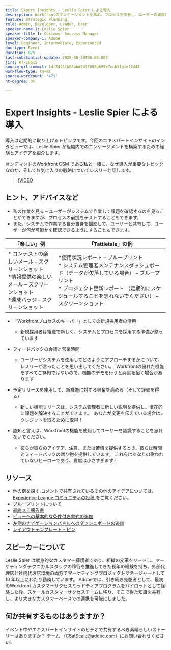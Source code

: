 ```yaml
---
title: Expert Insights - Leslie Spier による導入
description: Workfrontのエンゲージメントを高め、プロセスを改善し、ユーザーの貢献度を認識するための、Leslie Spier の採用戦略について説明します。
feature: Strategic Planning
role: Admin, Developer, Leader, User
speaker-name-1: Leslie Spier
speaker-title-1: Customer Success Manager
speaker-company-1: Adobe
level: Beginner, Intermediate, Experienced
doc-type: Event
duration: 875
last-substantial-update: 2025-08-20T00:00:00Z
jira: KT-18615
source-git-commit: 1df24f5fb68bbd4d37658b699e7ecb3fa1ef2444
workflow-type: tm+mt
source-wordcount: '471'
ht-degree: 0%

---
```



# Expert Insights - Leslie Spier による導入

導入は定期的に取り上げるトピックです。今回のエキスパートインサイトのインタビューでは、Leslie Spier が組織内でのエンゲージメントを構築するための経験とアイデアを紹介します。

オンデマンドのWorkfront CSM である私と一緒に、なぜ導入が重要なトピックなのか、そしてお気に入りの戦略についてレスリーと話します。

>[!VIDEO](https://video.tv.adobe.com/v/3469928/?learn=on&enablevpops&captions=jpn)

## ヒント、アドバイスなど

* 私の作業を見る – ユーザーがシステムで作業して課題を確認するのを見ることができますが、プロセスの前提をテストすることもできます。 
* また、システムで作業する自分自身を撮影して、ユーザーと共有して、ユーザーが何が可能かを確認できるようにすることもできます。 


| 「楽しい」例  | 「Tattletale」の例 |
|---|---|
| * コンテストの楽しいメール – スクリーンショット <br> *情報提供の楽しいメール – スクリーンショット <br> *達成バッジ – スクリーンショット  | *使用状況レポート – ブループリント <br> * システム管理者メンテナンスダッシュボード（データが欠落している場合） – ブループリント <br> * プロジェクト更新レポート （定期的にスケジュールすることを忘れないでください） – スクリーンショット |


* 「Workfrontプロセスのキーパー」としての新規採用者の活用 
   * 新規採用者は組織で新しく、システムとプロセスを採用する準備が整っています 

* フィードバックの会議と営業時間 
   * ユーザーがシステムを使用してどのようにアプローチするかについて、レスリーが言ったことを思い出してください。  Workfrontの優れた機能をすべてご存知ではないので、機能のデモを行うと興奮を招く場合があります 

* 予定リリースを使用して、新機能に対する興奮を高める（そして評価を得る） 
   * 新しい機能リリースは、システム管理者に新しい説明を提供し、潜在的に課題を解決することができます。  あなたが変更を伝えている場合は、クレジットを取るために取得！ 

* 認知と言えば、Workfrontの機能を使用してユーザーを認識することを忘れないでください。 
   * 彼らが彼らのアイデア、注意、または苦情を提供するとき、彼らは時間とフィードバックの贈り物を提供しています。 これらはあなたの歌われていないヒーローであり、貢献は小さすぎます！  

## リソース

* 他の例を探す コメントで共有されているその他のアイデアについては、[Experience League コミュニティの投稿 ](https://experienceleaguecommunities.adobe.com/t5/workfront-discussions/video-august-2023-workfront-expert-insights-adoption-with-leslie/td-p/613314?profile.language=ja) をご覧ください。
* [ ブループリントについて ](https://experienceleague.adobe.com/docs/workfront/using/administration-and-setup/blueprints/blueprints.html?lang=ja)
* [ 最終メモ報告書 ](https://experienceleague.adobe.com/docs/workfront/using/basics/update-work-items-view-updates/view-all-updates-in-a-report.html?lang=ja)
* [ ビューへの基本的な条件付き書式の追加 ](https://experienceleague.adobe.com/docs/workfront-learn/tutorials-workfront/reporting/basic-reporting/add-basic-conditional-formatting-to-a-view.html?lang=ja)
* [ 左側のナビゲーションパネルへのダッシュボードの追加 ](https://experienceleague.adobe.com/docs/workfront/using/basics/navigate/simplified-left-navigation.html?lang=ja)
* [ レイアウトテンプレート – ピン ](https://experienceleague.adobe.com/docs/workfront/using/administration-and-setup/customize/layout-templates/customize-pinned-pages.html?lang=ja)

## スピーカーについて

Leslie Spier は献身的なカスタマー擁護者であり、組織の変革をリードし、マーケティングテクニカルスタックの移行を推進してきた長年の経験を持ち、外部代理店と社内代理店環境の両方でマーケティングプロジェクトマネージャーとして 10 年以上にわたり勤務しています。 Adobeでは、引き続き先駆者として、最初のWorkfront カスタマーサクセスミッドティアプログラムをパイロットとして経験した後、スケールカスタマーサクセスチームに移り、そこで得た知識を共有し、より大きなカスタマーベースでの連携を可能にしました。 

## 何か共有するものはありますか？

イベント中やエキスパートインサイトのビデオで共有するべき素晴らしいストーリーはありますか？ チーム （[CSatScale@adobe.com](mailto:CSatScale@adobe.com)）にお問い合わせください。
